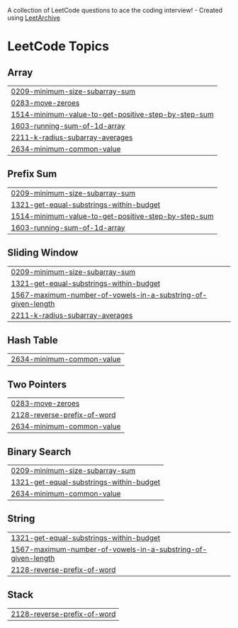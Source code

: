 A collection of LeetCode questions to ace the coding interview! - Created using [LeetArchive](https://github.com/anujlunawat/LeetArchive)


<!---LeetCode Topics Start-->
# LeetCode Topics
## Array
|  |
| ------- |
| [0209-minimum-size-subarray-sum](https://github.com/Adiah-A/problem-solving-portfolio/tree/main/LeetCode/0209-minimum-size-subarray-sum) |
| [0283-move-zeroes](https://github.com/Adiah-A/problem-solving-portfolio/tree/main/LeetCode/0283-move-zeroes) |
| [1514-minimum-value-to-get-positive-step-by-step-sum](https://github.com/Adiah-A/problem-solving-portfolio/tree/main/LeetCode/1514-minimum-value-to-get-positive-step-by-step-sum) |
| [1603-running-sum-of-1d-array](https://github.com/Adiah-A/problem-solving-portfolio/tree/main/LeetCode/1603-running-sum-of-1d-array) |
| [2211-k-radius-subarray-averages](https://github.com/Adiah-A/problem-solving-portfolio/tree/main/LeetCode/2211-k-radius-subarray-averages) |
| [2634-minimum-common-value](https://github.com/Adiah-A/problem-solving-portfolio/tree/main/LeetCode/2634-minimum-common-value) |
## Prefix Sum
|  |
| ------- |
| [0209-minimum-size-subarray-sum](https://github.com/Adiah-A/problem-solving-portfolio/tree/main/LeetCode/0209-minimum-size-subarray-sum) |
| [1321-get-equal-substrings-within-budget](https://github.com/Adiah-A/problem-solving-portfolio/tree/main/LeetCode/1321-get-equal-substrings-within-budget) |
| [1514-minimum-value-to-get-positive-step-by-step-sum](https://github.com/Adiah-A/problem-solving-portfolio/tree/main/LeetCode/1514-minimum-value-to-get-positive-step-by-step-sum) |
| [1603-running-sum-of-1d-array](https://github.com/Adiah-A/problem-solving-portfolio/tree/main/LeetCode/1603-running-sum-of-1d-array) |
## Sliding Window
|  |
| ------- |
| [0209-minimum-size-subarray-sum](https://github.com/Adiah-A/problem-solving-portfolio/tree/main/LeetCode/0209-minimum-size-subarray-sum) |
| [1321-get-equal-substrings-within-budget](https://github.com/Adiah-A/problem-solving-portfolio/tree/main/LeetCode/1321-get-equal-substrings-within-budget) |
| [1567-maximum-number-of-vowels-in-a-substring-of-given-length](https://github.com/Adiah-A/problem-solving-portfolio/tree/main/LeetCode/1567-maximum-number-of-vowels-in-a-substring-of-given-length) |
| [2211-k-radius-subarray-averages](https://github.com/Adiah-A/problem-solving-portfolio/tree/main/LeetCode/2211-k-radius-subarray-averages) |
## Hash Table
|  |
| ------- |
| [2634-minimum-common-value](https://github.com/Adiah-A/problem-solving-portfolio/tree/main/LeetCode/2634-minimum-common-value) |
## Two Pointers
|  |
| ------- |
| [0283-move-zeroes](https://github.com/Adiah-A/problem-solving-portfolio/tree/main/LeetCode/0283-move-zeroes) |
| [2128-reverse-prefix-of-word](https://github.com/Adiah-A/problem-solving-portfolio/tree/main/LeetCode/2128-reverse-prefix-of-word) |
| [2634-minimum-common-value](https://github.com/Adiah-A/problem-solving-portfolio/tree/main/LeetCode/2634-minimum-common-value) |
## Binary Search
|  |
| ------- |
| [0209-minimum-size-subarray-sum](https://github.com/Adiah-A/problem-solving-portfolio/tree/main/LeetCode/0209-minimum-size-subarray-sum) |
| [1321-get-equal-substrings-within-budget](https://github.com/Adiah-A/problem-solving-portfolio/tree/main/LeetCode/1321-get-equal-substrings-within-budget) |
| [2634-minimum-common-value](https://github.com/Adiah-A/problem-solving-portfolio/tree/main/LeetCode/2634-minimum-common-value) |
## String
|  |
| ------- |
| [1321-get-equal-substrings-within-budget](https://github.com/Adiah-A/problem-solving-portfolio/tree/main/LeetCode/1321-get-equal-substrings-within-budget) |
| [1567-maximum-number-of-vowels-in-a-substring-of-given-length](https://github.com/Adiah-A/problem-solving-portfolio/tree/main/LeetCode/1567-maximum-number-of-vowels-in-a-substring-of-given-length) |
| [2128-reverse-prefix-of-word](https://github.com/Adiah-A/problem-solving-portfolio/tree/main/LeetCode/2128-reverse-prefix-of-word) |
## Stack
|  |
| ------- |
| [2128-reverse-prefix-of-word](https://github.com/Adiah-A/problem-solving-portfolio/tree/main/LeetCode/2128-reverse-prefix-of-word) |
<!---LeetCode Topics End-->